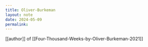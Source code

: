 ```yaml
---
title: Oliver-Burkeman
layout: note
date: 2024-05-09
permalink:
---
```

[[author]] of [[Four-Thousand-Weeks-by-Oliver-Burkeman-2021]]